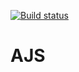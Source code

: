 
[![Build status](https://ci.appveyor.com/api/projects/status/f9bgjckp9t4iw24o?svg=true)](https://ci.appveyor.com/project/NKhashchanov/ajshw42)

# AJS
